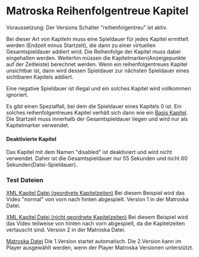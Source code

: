 # Matroska Reihenfolgentreue Kapitel
Voraussetzung: Der Versions Schalter "reihenfolgentreu" ist aktiv.

Bei dieser Art von Kapiteln muss eine Spieldauer für jedes Kapitel ermittelt werden (Endzeit minus Startzeit), die dann zu einer virtuellen Gesamtspieldauer addiert wird. Die Reihenfolge der Kapitel muss dabei eingehalten werden. Weiterhin müssen die Kapitelmarken(Anzeigepunkte auf der Zeitleiste) berechnet werden. Wenn ein reihenfolgentreues Kapitel unsichtbar ist, dann wird dessen Spieldauer zur nächsten Spieldauer eines sichtbaren Kapitels addiert.

Eine negative Spieldauer ist illegal und ein solches Kapitel wird vollkommen ignoriert.

Es gibt einen Spezialfall, bei dem die Spieldauer eines Kapitels 0 ist. Ein solches reihenfolgentreues Kapitel verhält sich dann wie ein [Basis Kapitel](BasicChapters_ger.md). Die Startzeit muss innerhalb der Gesamtspieldauer liegen und wird nur als Kapitelmarker verwendet.

#### Deaktivierte Kapitel
Das Kapitel mit dem Namen "disabled" ist deaktiviert und wird nicht verwendet. Daher ist die Gesamtspieldauer nur 55 Sekunden und nicht 60 Sekunden(Datei-Spieldauer).

### Test Dateien
[XML Kapitel Datei (geordnete Kapitelzeiten)](https://github.com/hubblec4/Matroska-Playback/blob/master/files/OrderedChapters/OrderedChapters_ordered.xml)
Bei diesem Beispiel wird das Video "normal" von vorn nach hinten abgespielt. Version 1 in der Matroska Datei.

[XML Kapitel Datei (nicht geordnete Kapitelzeiten)](https://github.com/hubblec4/Matroska-Playback/blob/master/files/OrderedChapters/OrderedChapters_unordered.xml)
Bei diesem Beispiel wird das Video teilweise von hinten nach vorn abgespielt, da die Kapitelzeiten vertauscht sind. Version 2 in der Matroska Datei.

[Matroska Datei](https://github.com/hubblec4/Matroska-Playback/blob/master/files/OrderedChapters/OrderedChapters.mkv)
Die 1.Version startet automatisch. Die 2.Version kann im Player ausgewählt werden, wenn der Player Matroska Versionen unterstützt.